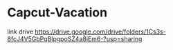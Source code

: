 # Capcut-Vacation

link drive
https://drive.google.com/drive/folders/1Cs3s-8fcJ4V5GbPqBlpgpoSZ4a8iEm6-?usp=sharing
